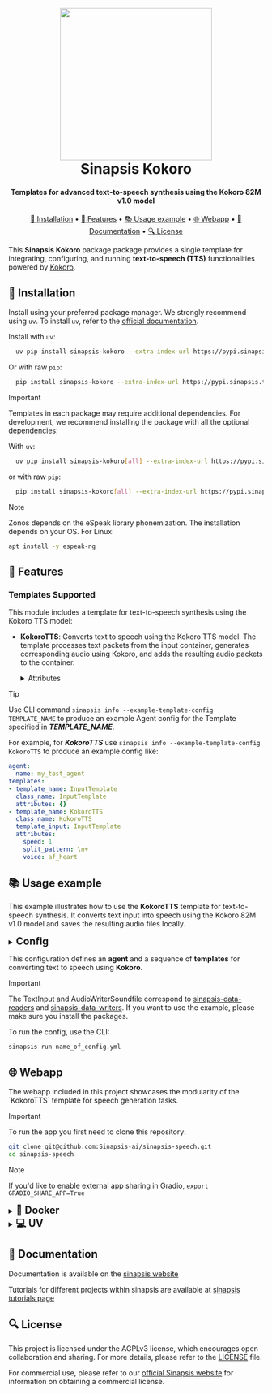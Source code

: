 <h1 align="center">
<br>
<a href="https://sinapsis.tech/">
  <img
    src="https://github.com/Sinapsis-AI/brand-resources/blob/main/sinapsis_logo/4x/logo.png?raw=true"
    alt="" width="300">
</a><br>
Sinapsis Kokoro
<br>
</h1>

<h4 align="center">Templates for advanced text-to-speech synthesis using the Kokoro 82M v1.0 model</h4>

<p align="center">
<a href="#installation">🐍 Installation</a> •
<a href="#features"> 🚀 Features</a> •
<a href="#example"> 📚 Usage example</a> •
<a href="#webapp">🌐 Webapp</a> •
<a href="#documentation">📙 Documentation</a> •
<a href="#packages">🔍 License</a>
</p>

This **Sinapsis Kokoro** package package provides a single template for integrating, configuring, and running **text-to-speech (TTS)** functionalities powered by [Kokoro](https://huggingface.co/hexgrad/Kokoro-82M).

<h2 id="installation">🐍 Installation</h2>

Install using your preferred package manager. We strongly recommend using <code>uv</code>. To install <code>uv</code>, refer to the [official documentation](https://docs.astral.sh/uv/getting-started/installation/#installation-methods).


Install with <code>uv</code>:
```bash
  uv pip install sinapsis-kokoro --extra-index-url https://pypi.sinapsis.tech
```
Or with raw <code>pip</code>:
```bash
  pip install sinapsis-kokoro --extra-index-url https://pypi.sinapsis.tech
```

> [!IMPORTANT]
> Templates in each package may require additional dependencies. For development, we recommend installing the package with all the optional dependencies:
>
With <code>uv</code>:

```bash
  uv pip install sinapsis-kokoro[all] --extra-index-url https://pypi.sinapsis.tech
```
 or with raw <code>pip</code>:
```bash
  pip install sinapsis-kokoro[all] --extra-index-url https://pypi.sinapsis.tech
```

> [!NOTE]
Zonos depends on the eSpeak library phonemization. The installation depends on your OS. For Linux:
```bash
apt install -y espeak-ng
```

<h2 id="features">🚀 Features
</h2>


<h3>Templates Supported</h3>

This module includes a template for text-to-speech synthesis using the Kokoro TTS model:

- **KokoroTTS**: Converts text to speech using the Kokoro TTS model. The template processes text packets from the input container, generates corresponding audio using Kokoro, and adds the resulting audio packets to the container.

  <details>
  <summary>Attributes</summary>

  - `speed` (Optional): The speed at which the speech will be generated     (default: `1`).
  - `split_pattern` (Optional): The regular expression pattern used to split the input text into smaller chunks (default: `r"\+"`).
  - `voice` (Optional): The voice model to use for speech synthesis (default:`af_heart`).

  The list of languages and voices supported by Kokoro can be found [here](https:/huggingface.co/hexgrad/Kokoro-82M/blobmain/VOICES.md)
  </details>

> [!TIP]
> Use CLI command ```sinapsis info --example-template-config TEMPLATE_NAME``` to produce an example Agent config for the Template specified in ***TEMPLATE_NAME***.

For example, for ***KokoroTTS*** use ```sinapsis info --example-template-config KokoroTTS``` to produce an example config like:

```yaml
agent:
  name: my_test_agent
templates:
- template_name: InputTemplate
  class_name: InputTemplate
  attributes: {}
- template_name: KokoroTTS
  class_name: KokoroTTS
  template_input: InputTemplate
  attributes:
    speed: 1
    split_pattern: \n+
    voice: af_heart

```

<h2 id='example'>📚 Usage example</h2>

This example illustrates how to use the **KokoroTTS** template for text-to-speech synthesis. It converts text input into speech using the Kokoro 82M v1.0 model and saves the resulting audio files locally.

<details>
<summary ><strong><span style="font-size: 1.4em;">Config</span></strong></summary>

```yaml
agent:
  name: kokoro_tts_agent
  description: "Agent that generates speech from text using the Kokoro-TTS model."

templates:
- template_name: InputTemplate
  class_name: InputTemplate
  attributes: {}

- template_name: TextInput
  class_name: TextInput
  template_input: InputTemplate
  attributes:
    text: "[Kokoro](/kˈOkəɹO/) is an open-weight TTS model with 82 million parameters. Despite its lightweight architecture, it delivers comparable quality to larger models while being significantly faster and more cost-efficient. With Apache-licensed weights, [Kokoro](/kˈOkəɹO/) can be deployed anywhere from production environments to personal projects."

- template_name: KokoroTTS
  class_name: KokoroTTS
  template_input: TextInput
  attributes:
    speed: 1
    voice: af_heart

- template_name: AudioWriterSoundfile
  class_name: AudioWriterSoundfile
  template_input: KokoroTTS
  attributes:
    save_dir: "kokoro_tts"
    extension: "wav"

```
</details>

This configuration defines an **agent** and a sequence of **templates** for converting text to speech using **Kokoro**.

> [!IMPORTANT]
> The TextInput and AudioWriterSoundfile correspond to [sinapsis-data-readers](https://github.com/Sinapsis-AI/sinapsis-data-tools/tree/main/packages/sinapsis_data_readers) and [sinapsis-data-writers](https://github.com/Sinapsis-AI/sinapsis-data-tools/tree/main/packages/sinapsis_data_writers). If you want to use the example, please make sure you install the packages.
>

To run the config, use the CLI:
```bash
sinapsis run name_of_config.yml
```

<h2 id="webapp">🌐 Webapp</h2>
The webapp included in this project showcases the modularity of the `KokoroTTS` template for speech generation tasks.

> [!IMPORTANT]
> To run the app you first need to clone this repository:

```bash
git clone git@github.com:Sinapsis-ai/sinapsis-speech.git
cd sinapsis-speech
```

> [!NOTE]
> If you'd like to enable external app sharing in Gradio, `export GRADIO_SHARE_APP=True`

<details>
<summary id="docker"><strong><span style="font-size: 1.4em;">🐳 Docker</span></strong></summary>

**IMPORTANT** This docker image depends on the sinapsis-nvidia:base image. Please refer to the official [sinapsis](https://github.com/Sinapsis-ai/sinapsis?tab=readme-ov-file#docker) instructions to Build with Docker.

1. **Build the sinapsis-speech image**:
```bash
docker compose -f docker/compose.yaml build
```

2. **Start the app container**:
```bash
docker compose -f docker/compose_apps.yaml up -d sinapsis-kokoro
```
3. **Check the logs**
```bash
docker logs -f sinapsis-kokoro
```
4. **The logs will display the URL to access the webapp, e.g.,:**:
```bash
Running on local URL:  http://127.0.0.1:7860
```

**NOTE**: The url may be different, check the output of logs.

5. **To stop the app**:
```bash
docker compose -f docker/compose_apps.yaml down
```
</details>

<details>
<summary id="virtual-environment"><strong><span style="font-size: 1.4em;">💻 UV</span></strong></summary>

To run the webapp using the <code>uv</code> package manager, follow these steps:

1. **Sync the virtual environment**:

```bash
uv sync --frozen
```
2. **Install the wheel**:

```bash
uv pip install sinapsis-speech[kokoro-app] --extra-index-url https://pypi.sinapsis.tech
```
3. **Run the webapp**:

```bash
uv run webapps/packet_tts_apps/kokoro_tts_app.py
```
4. **The terminal will display the URL to access the webapp (e.g.)**:
```bash
Running on local URL:  http://127.0.0.1:7860
```
**NOTE**: The URL may vary; check the terminal output for the correct address.

</details>



<h2 id="documentation">📙 Documentation</h2>

Documentation is available on the [sinapsis website](https://docs.sinapsis.tech/docs)

Tutorials for different projects within sinapsis are available at [sinapsis tutorials page](https://docs.sinapsis.tech/tutorials)

<h2 id="license">🔍 License</h2>

This project is licensed under the AGPLv3 license, which encourages open collaboration and sharing. For more details, please refer to the [LICENSE](LICENSE) file.

For commercial use, please refer to our [official Sinapsis website](https://sinapsis.tech) for information on obtaining a commercial license.
